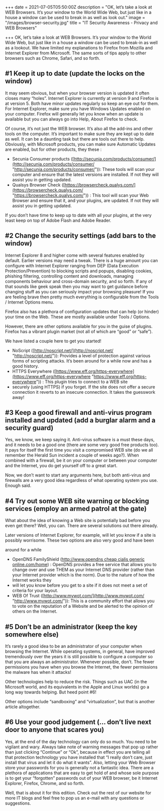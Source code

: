 +++
date = 2021-07-05T05:50:00Z
description = "OK, let’s take a look at WEB Browsers. It’s your window to the World Wide Web, but just like in a house a window can be used to break in as well as look out."
image = "/images/browser-security.jpg"
title = "IT Security Awareness - Privacy and WEB Browsers"

+++
OK, let’s take a look at WEB Browsers. It’s your window to the World Wide Web, but just like in a house a window can be used to break-in as well as a lookout. We have limited my explanations to Firefox from Mozilla and Internet Explorer from Microsoft. The same sorts of tips apply to other browsers such as Chrome, Safari, and so forth.

## #1 Keep it up to date (update the locks on the window)

It may seem obvious, but when your browser version is updated it often closes many “holes”. Internet Explorer is currently at version 9 and Firefox is at version 5. Both have minor updates regularly so keep an eye out for them. For Internet Explorer, make sure you have Windows Updates enabled on your computer. Firefox will generally let you know when an update is available but you can always go into Help, About Firefox to check.

Of course, it’s not just the WEB browser. It’s also all the add-ins and other tools on the computer. It’s important to make sure they are kept up to date as well. It can be a daunting task but there are tools out there to help. Obviously, with Microsoft products, you can make sure Automatic Updates are enabled, but for other products, they these :

* Secunia Consumer products ([http://secunia.com/products/consumer/](http://secunia.com/products/consumer/ "http://secunia.com/products/consumer/")): These tools will scan your computer and ensure that the latest versions are installed. If not they will assist you in getting updated.
* Qualsys Browser Check ([https://browsercheck.qualys.com/](https://browsercheck.qualys.com/ "https://browsercheck.qualys.com/")) : This tool will scan your Web Browser and ensure that it, and your plugins, are updated. If not they will assist you in getting updated.

If you don’t have time to keep up to date with all your plugins, at the very least keep on top of Adobe Flash and Adobe Reader.

## #2 Change the security settings (add bars to the window)

Internet Explorer 8 and higher come with several features enabled by default. Earlier versions may need a tweak. There is a huge amount you can configure with Internet Explorer ranging from DEP (Data Execution Protection/Prevention) to blocking scripts and popups, disabling cookies, phishing filtering, controlling content and downloads, managing components behaviour and cross-domain security, and so forth. If any of that sounds like geek speak then you may want to get guidance before changing stuff as you can seriously impact your browsing pleasure! If you are feeling brave then pretty much everything is configurable from the Tools / Internet Options menu.

Firefox also has a plethora of configuration updates that can help (or hinder) your time on the Web. These are mostly available under Tools / Options.

However, there are other options available for you in the guise of plugins. Firefox has a vibrant plugin market (not all of which are “good” or “safe”).

We have listed a couple here to get you started!

* NoScript ([http://noscript.net/](http://noscript.net/ "http://noscript.net/")): Provides a level of protection against various forms of scripting attacks. It’s been around for a while now and has a good history.
* HTTPS Everywhere ([https://www.eff.org/https-everywhere](https://www.eff.org/https-everywhere "https://www.eff.org/https-everywhere")) : This plugin tries to connect to a WEB site
* securely (using HTTPS) if you forget. If the site does not offer a secure connection it reverts to an insecure connection. It takes the guesswork away!

## #3 Keep a good firewall and anti-virus program installed and updated (add a burglar alarm and a security guard)

Yes, we know, we keep saying it. Anti-virus software is a must these days, and it needs to be a good one (there are some very good free products too). It pays for itself the first time you visit a compromised WEB site (do we all remember the Herald Sun incident a couple of weeks ago?). When combined with a firewall, be it on your computer or between your computer and the Internet, you do get yourself off to a great start.

Now, we don’t want to start any arguments here, but both anti-virus and firewalls are a very good idea regardless of what operating system you use. Enough said.

## #4 Try out some WEB site warning or blocking services (employ an armed patrol at the gate)

What about the idea of knowing a Web site is potentially bad before you even get there? Well, you can. There are several solutions out there already.

Later versions of Internet Explorer, for example, will let you know if a site is possibly worrisome. These two options are also very good and have been

around for a while

* OpenDNS FamilyShield ([http://www.opendns ](https://web.archive.org/web/20200306132304/http://www.opendns.com/home)[cheap cialis generic online](https://web.archive.org/web/20200306132304/http://biturlz.com/Lj7Pcze)[.com/home](https://web.archive.org/web/20200306132304/http://www.opendns.com/home)) : OpenDNS provides a free service that allows you to change over and use THEM as your Internet DNS provider (rather than your Internet provider which is the norm). Due to the nature of how the Internet works they
* will let you know before you get to a site if it does not meet a set of criteria for your layout.
* WEB Of Trust ([http://www.mywot.com/](http://www.mywot.com/ "http://www.mywot.com/")): This is a community effort that allows you to vote on the reputation of a Website and be alerted to the opinion of others on the Internet.

## #5 Don’t be an administrator (keep the key somewhere else)

It’s rarely a good idea to be an administrator of your computer when browsing the Internet. While operating systems, in general, have improved tremendously over the years it is still possible to configure a computer so that you are always an administrator. Whenever possible, don’t. The fewer permissions you have when you browse the Internet, the fewer permissions the malware has when it attacks!

Other technologies help to reduce the risk. Things such as UAC (in the Microsoft world, and its equivalents in the Apple and Linux worlds) go a long way towards helping. But heed point #6!

Other options include “sandboxing” and “virtualization”, but that is another article altogether.

## #6 Use your good judgement (… don’t live next door to anyone that scares you)

Yes, at the end of the day technology can only do so much. You need to be vigilant and wary. Always take note of warning messages that pop up rather than just clicking “Continue” or “Ok”, because in effect you are telling all that protection technology you have installed that “I really don’t care, just install that virus and let it do what it wants”. Also, letting your Web Browser store your passwords for you is generally not a fantastic idea. There are a plethora of applications that are easy to get hold of and whose sole purpose is to get your “forgotten” passwords out of your WEB browser, be it Internet Explorer, Firefox, Chrome, and so forth.

Well, that is about it for this edition. Check out the rest of our website for more IT blogs and feel free to pop us an e-mail with any questions or suggestions.